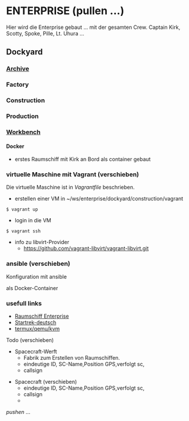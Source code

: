 ENTERPRISE (pullen ...)
===

Hier wird die Enterprise gebaut ...
mit der gesamten Crew. Captain Kirk, Scotty, Spoke, Pille, Lt. Uhura ...

Dockyard
---

### [Archive](file:/home/christoph/ws/enterprise/dockyard/enterprise/archive)

### Factory

### Construction

### Production

### [Workbench](Workbench)

#### Docker

- erstes Raumschiff mit Kirk an Bord als container gebaut

###  virtuelle Maschine mit Vagrant (verschieben)
Die virtuelle Maschine ist in _*Vagrantfile*_ beschrieben.

- erstellen einer VM in ~/ws/enterprise/dockyard/construction/vagrant

```
$ vagrant up
```
- login in die VM
```
$ vagrant ssh
```
- info zu libvirt-Provider
  - https://github.com/vagrant-libvirt/vagrant-libvirt.git

###  ansible (verschieben)
Konfiguration mit ansible

als Docker-Container

### usefull links
- [Raumschiff Enterprise](https://de.wikipedia.org/wiki/Raumschiff_Enterprise)
- [Startrek-deutsch](https://startrek.de/universum)
- [termux/qemu/kvm](https://github.com/diogok/termux-qemu-alpine-docker/blob/master/README.md)

Todo (verschieben)
* Spacecraft-Werft
   - Fabrik zum Erstellen von Raumschiffen.
   - eindeutige ID, SC-Name,Position GPS,verfolgt sc,
   - callsign


- Spacecraft (verschieben)
   - eindeutige ID, SC-Name,Position GPS,verfolgt sc,
   - callsign
   -

_*pushen*_ ...
